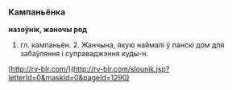 ### Кампаньёнка
**назоўнік, жаночы род**

1. гл. кампаньён. 2. Жанчына, якую наймалі ў панскі дом для забаўляння і суправаджэння куды-н.

<a rel="author">[http://rv-blr.com/](http://rv-blr.com/slounik.jsp?letterId=0&maskId=0&pageId=1290)</a>
